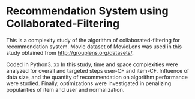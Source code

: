 # Recommendation System using Collaborated-Filtering
This is a complexity study of the algorithm of collaborated-filtering for recommendation system. Movie dataset of MovieLens was used in this study obtained from <http://grouplens.org/datasets/>.

Coded in Python3.
xx
In this study, time and space complexities were analyzed for overall and targeted steps user-CF and item-CF. Influence of data size, and the quantity of recommendation on algorithm performance were studied. Finally, optimizations were investigated in penalizing popularities of item and user and normalization.